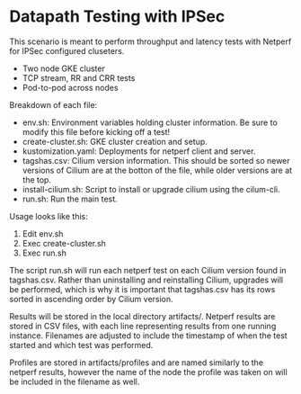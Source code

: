 # Datapath Testing with IPSec

This scenario is meant to perform throughput and latency tests with Netperf for
IPSec configured cluseters.

* Two node GKE cluster
* TCP stream, RR and CRR tests
* Pod-to-pod across nodes

Breakdown of each file:

* env.sh: Environment variables holding cluster information. Be sure to modify this file before
  kicking off a test!
* create-cluster.sh: GKE cluster creation and setup.
* kustomization.yaml: Deployments for netperf client and server.
* tagshas.csv: Cilium version information. This should be sorted so newer
  versions of Cilium are at the botton of the file, while older versions
  are at the top.
* install-cilium.sh: Script to install or upgrade cilium using the cilum-cli.
* run.sh: Run the main test.

Usage looks like this:

1. Edit env.sh
2. Exec create-cluster.sh
3. Exec run.sh

The script run.sh will run each netperf test on each Cilium version found in
tagshas.csv. Rather than uninstalling and reinstalling Cilium, upgrades will
be performed, which is why it is important that tagshas.csv has its rows sorted
in ascending order by Cilium version.

Results will be stored in the local directory artifacts/. Netperf results are 
stored in CSV files, with each line representing results from one running instance.
Filenames are adjusted to include the timestamp of when the test started and
which test was performed.

Profiles are stored in artifacts/profiles and are named similarly to the netperf results,
however the name of the node the profile was taken on will be included
in the filename as well.

